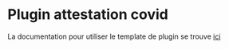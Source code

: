 # Plugin attestation covid

La documentation pour utiliser le template de plugin se trouve [ici](https://doc.jeedom.com/fr_FR/dev/)
